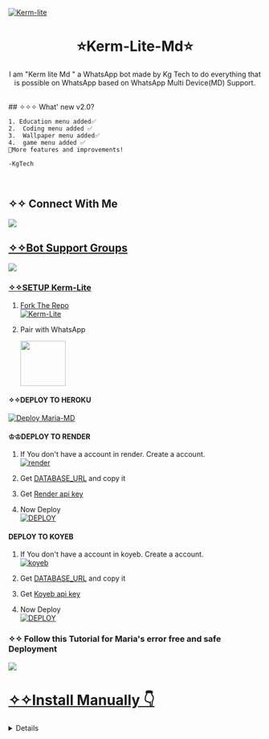 <a href="https://ibb.co/pQNpmwN"><img src="https://telegra.ph/file/dfd70d0201f2364e67018.png" alt="Kerm-lite" border="0"></a>
<h1 align="center">⭐Kerm-Lite-Md⭐<br></h1>
<p align="center"> 
  I am "Kerm lite Md " a WhatsApp bot made by Kg Tech to do everything that is possible on WhatsApp based on WhatsApp Multi Device(MD) Support.
</p>

</br>
## ✧✧✧ What' new v2.0?

```
1. Education menu added✅️
2.  Coding menu added ✅️
3.  Wallpaper menu added✅️
4.  game menu added ✅️
🔻More features and improvements!

-KgTech
```
</br>

## ✧✧ Connect With Me

<p align="center">

<a href="https://whatsapp.com/channel/0029Vafn6hc7DAX3fzsKtn45"><img src="https://img.shields.io/badge/follow channel-25D366?style=for-the-badge&logo=whatsapp&logoColor=white" />

</p>

## ✧✧Bot Support Groups
<p align="center">

<a href="https://chat.whatsapp.com/FpxvVBFOozA6IhNxIWhwFw"><img src="https://img.shields.io/badge/Join support group-25D366?style=for-the-badge&logo=whatsapp&logoColor=white" />

</p>



### ✧✧SETUP Kerm-Lite

  
1. Fork The Repo
    <br>
    <a href="https://github.com/Kgtech-cmr/KERM-LITE-MD/fork"><img title="Kerm-Lite" src="https://img.shields.io/badge/FORK KERM-LITE-h?color=black&style=for-the-badge&logo=stackshare"></a>

2. Pair with WhatsApp 
   <p align="left">
       <a href="https://new-kerm-session.onrender.com">
         <img src="https://play-lh.googleusercontent.com/901aMQFFnVoX2T-YuJmTIwpPve_SUgMv_QSyzMSPtAqt_l0CyXN1DxfD6xXU0r2f9iM=w240-h480-rw" width="90" />
       </a>
   </p>


  #### ✧✧DEPLOY TO HEROKU
<a href="https://maria-pair.koyeb.app/deploy.html"><img title="Deploy Maria-MD  " src="https://img.shields.io/badge/DEPLOY HEROKU-h?color=black&style=for-the-badge&logo=heroku"></a>


#### ♔♔DEPLOY TO RENDER 

1. If You don't have a account in render. Create a account.
    <br>
<a href='https://dashboard.render.com/register' target="_blank"><img alt='render' src='https://img.shields.io/badge/-Create-black?style=for-the-badge&logo=render&logoColor=white'/></a>

3. Get [DATABASE_URL](https://github.com/A-d-i-t-h-y-a-n/hermit-md/wiki/DATABASE_URL) and copy it

4. Get [Render api key](https://dashboard.render.com/u/settings#api-keys)

2. Now Deploy
    <br>
<a href='https://render.com/deploy?repo=https://github.com/Kgtech-cmr/KERM-LITE-MD' target="_blank"><img alt='DEPLOY' src='https://img.shields.io/badge/-DEPLOY-black?style=for-the-badge&logo=render&logoColor=white'/>
</a>

#### DEPLOY TO KOYEB 

1. If You don't have a account in koyeb. Create a account.
    <br>
<a href='https://app.koyeb.com/auth/signup' target="_blank"><img alt='koyeb' src='https://img.shields.io/badge/-Create-black?style=for-the-badge&logo=koyeb&logoColor=white'/></a>

3. Get [DATABASE_URL](https://github.com/A-d-i-t-h-y-a-n/hermit-md/wiki/DATABASE_URL) and copy it

4. Get [Koyeb api key](https://app.koyeb.com/account/api)

2. Now Deploy
    <br>
<a href='https://kerm.koyeb.app/deploy-koyeb' target="_blank"><img alt='DEPLOY' src='https://img.shields.io/badge/-DEPLOY-black?style=for-the-badge&logo=koyeb&logoColor=white'/>

</a>


### ✧✧ Follow this Tutorial for Maria's  error free and safe Deployment 
<p align="left" >
  <a href="https://youtu.be/KNu-gr2h7bo"><img src="https://img.shields.io/badge/Tutorial-Video-ff0000?style=for-the-badge&logo=youtube&logoColor=ff000000&link=https://youtu.be/ww4z2m3uORU" /><br>
     
</p>   
    


# ✧✧Install Manually 👇

<details>
<summary>Read more</summary>

## FOR Replit ☁️

1. fork this repo
2. create account on replit.com
3. copy this link
   ._ ```https://github.com/Kgtech-cmr/KERM-LITE-MD```
4. Create a New Repl
5. use import the Kerm-Lite-Md from the link
6. press the run button and link your bot now


## FOR GOOGLE CLOUD ☁️

1.- Cloud
```js
sudo apt-get install libwebp-dev -y
sudo apt-get install git -y
sudo apt-get install nodejs -y
sudo apt-get install ffmpeg -y
sudo apt-get install yarn -y
sudo apt-get install imagemagick -y
```

2.-
```js
git clone https://github.com/Kgtech-cmr/KERM-LITE-MD && cd KERM-LITE-MD 
```

3.- 
```js
yarn install
```
4.- 
```js
yarn install pm2
```
5.- Termux
```js
yarn start pm2
```



  
## Requirements

* [Node.js](https://nodejs.org/en/)
* [Git](https://git-scm.com/downloads)
* [FFmpeg](https://github.com/BtbN/FFmpeg-Builds/releases/download/autobuild-2020-12-08-13-03/ffmpeg-n4.3.1-26-gca55240b8c-win64-gpl-4.3.zip)
* [Libwebp](https://developers.google.com/speed/webp/download)
* Any text editor

<br>

- Termux
```js
apt update -y && apt upgrade -y && pkg update -y && pkg upgrade -y && pkg install libwebp -y && pkg install git -y && pkg install nodejs -y && pkg install ffmpeg -y && pkg install yarn && pkg install imagemagick -y && git clone https://github.com/Kgtech-cmr/KERM-LITE-MD && cd KERM-LITE-MD && npm install && npm start

```

- Update
```js
rm -rf Maria-MD &&
git clone https://github.com/Kgtech-cmr/KERM-LITE-MD && cd KERM-LITE-MD && npm install && npm start

```

- Command For 24/7
```js
npm i -g forever && forever index.js && forever save && forever logs
```
<br>
